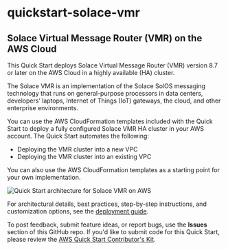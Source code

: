 # quickstart-solace-vmr
## Solace Virtual Message Router (VMR) on the AWS Cloud

This Quick Start deploys Solace Virtual Message Router (VMR) version 8.7 or later on the AWS Cloud in a highly available (HA) cluster.

The Solace VMR is an implementation of the Solace SolOS messaging technology that runs on general-purpose processors in data centers, developers’ laptops, Internet of Things (IoT) gateways, the cloud, and other enterprise environments.

You can use the AWS CloudFormation templates included with the Quick Start to deploy a fully configured Solace VMR HA cluster in your AWS account. The Quick Start automates the following:

- Deploying the VMR cluster into a new VPC
- Deploying the VMR cluster into an existing VPC

You can also use the AWS CloudFormation templates as a starting point for your own implementation.

![Quick Start architecture for Solace VMR on AWS](https://d0.awsstatic.com/partner-network/QuickStart/datasheets/solace-on-aws-quickstart-architecture.png)

For architectural details, best practices, step-by-step instructions, and customization options, see the [deployment guide](https://s3.amazonaws.com/quickstart-reference/solace/vmr/latest/doc/solace-vmr-on-the-aws-cloud.pdf).

To post feedback, submit feature ideas, or report bugs, use the **Issues** section of this GitHub repo.
If you'd like to submit code for this Quick Start, please review the [AWS Quick Start Contributor's Kit](https://aws-quickstart.github.io/). 
